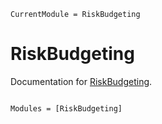 ```@meta
CurrentModule = RiskBudgeting
```

# RiskBudgeting

Documentation for [RiskBudgeting](https://github.com/xiar-fatah/RiskBudgeting.jl).

```@index
```

```@autodocs
Modules = [RiskBudgeting]
```
